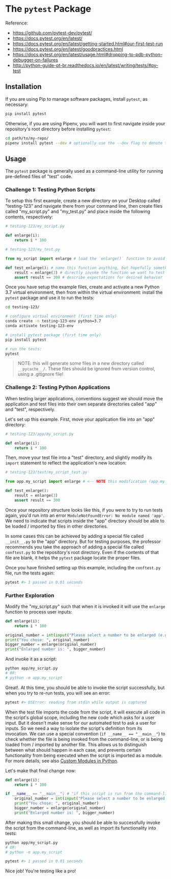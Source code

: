 # The `pytest` Package

Reference:

  + https://github.com/pytest-dev/pytest/
  + https://docs.pytest.org/en/latest/
  + https://docs.pytest.org/en/latest/getting-started.html#our-first-test-run
  + https://docs.pytest.org/en/latest/goodpractices.html
  + https://docs.pytest.org/en/latest/usage.html#dropping-to-pdb-python-debugger-on-failures
  + http://python-guide-pt-br.readthedocs.io/en/latest/writing/tests/#py-test

## Installation

If you are using Pip to manage software packages, install `pytest`, as necessary:

```sh
pip install pytest
```

Otherwise, if you are using Pipenv, you will want to first navigate inside your repository's root directory before installing `pytest`:

```sh
cd path/to/my-repo/
pipenv install pytest --dev # optionally use the --dev flag to denote this package will be used in development only
```

## Usage

The `pytest` package is generally used as a command-line utility for running pre-defined files of "test" code.

### Challenge 1: Testing Python Scripts

To setup this first example, create a new directory on your Desktop called "testing-123" and navigate there from your command line, then create files called "my_script.py" and "my_test.py" and place inside the following contents, respectively:

```python
# testing-123/my_script.py

def enlarge(i):
    return i * 100
```

```python
# testing-123/my_test.py

from my_script import enlarge # load the `enlarge()` function to avoid NameError: name 'enlarge' is not defined

def test_enlarge(): # name this function anything, but hopefully something related to the name of the function it is testing
    result = enlarge(3) # directly invoke the function we want to test
    assert result == 300 # describe expectations for desired behavior
```

Once you have setup the example files, create and activate a new Python 3.7 virtual environment, then from within the virtual environment: install the `pytest` package and use it to run the tests:

```sh
cd testing-123/

# configure virtual environment (first time only)
conda create -n testing-123-env python=3.7
conda activate testing-123-env

# install pytest package (first time only)
pip install pytest

# run the tests:
pytest
```

> NOTE: this will generate some files in a new directory called `__pycache__/`. These files should be ignored from version control, using a .gitignore file!

### Challenge 2: Testing Python Applications

When testing larger applications, conventions suggest we should move the application and test files into their own separate directories called "app" and "test", respectively.

Let's set up this example. First, move your application file into an "app" directory:

```python
# testing-123/app/my_script.py

def enlarge(i):
    return i * 100
```

Then, move your test file into a "test" directory, and slightly modify its `import` statement to reflect the application's new location:

```python
# testing-123/test/my_script_test.py

from app.my_script import enlarge # <-- NOTE this modification (app.my_script)

def test_enlarge():
    result = enlarge(3)
    assert result == 300
```

Once your repository structure looks like this, if you were to try to run tests again, you'd run into an error `ModuleNotFoundError: No module named 'app'`. We need to indicate that scripts inside the "app" directory should be able to be loaded / imported by files in other directories.

In some cases this can be achieved by adding a special file called `__init__.py` to the "app" directory. But for testing purposes, the professor recommends you take the approach of adding a special file called `conftest.py` to the repository's root directory. Even if the contents of that file are blank, it helps the `pytest` package locate the proper files.

Once you have finished setting up this example, including the `conftest.py` file, run the tests again:

```py
pytest #> 1 passed in 0.01 seconds
```

### Further Exploration

Modify the "my_script.py" such that when it is invoked it will use the `enlarge` function to process user inputs:

```python
def enlarge(i):
    return i * 100

original_number = int(input("Please select a number to be enlarged (e.g. 400): "))
print("You chose: ", original_number)
bigger_number = enlarge(original_number)
print("Enlarged number is: ", bigger_number)
```

And invoke it as a script:

```sh
python app/my_script.py
# OR:
# python -m app.my_script
```

Great!. At this time, you should be able to invoke the script successfully, but when you try to re-run tests, you will see an error:

```sh
pytest #> OSError: reading from stdin while output is captured
```

When the test file imports the code from the script, it will execute all code in the script's global scope, including the new code which asks for a user input. But it doesn't make sense for our automated test to ask a user for inputs. So we need a way to isolate the script's definition from its invocation. We can use a special convention (`if __name__ == "__main__"`) to check whether the file is being invoked from the command-line, or is being loaded from / imported by another file. This allows us to distinguish between what should happen in each case, and prevents certain functionality from being executed when the script is imported as a module. For more details, see also [Custom Modules in Python](/notes/python/modules/README.md).

Let's make that final change now:

```python
def enlarge(i):
    return i * 100

if __name__ == "__main__": # "if this script is run from the command-line, then ..."
    original_number = int(input("Please select a number to be enlarged (e.g. 400): "))
    print("You chose: ", original_number)
    bigger_number = enlarge(original_number)
    print("Enlarged number is: ", bigger_number)
```

After making this small change, you should be able to successfully invoke the script from the command-line, as well as import its functionality into tests:

```sh
python app/my_script.py
# OR:
# python -m app.my_script
```

```sh
pytest #> 1 passed in 0.01 seconds
```

Nice job! You're testing like a pro!
